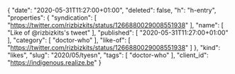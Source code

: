 {
  "date": "2020-05-31T11:27:00+01:00",
  "deleted": false,
  "h": "h-entry",
  "properties": {
    "syndication": [
      "https://twitter.com/rizbizkits/status/1266880029008551938"
    ],
    "name": [
      "Like of @rizbizkits's tweet"
    ],
    "published": [
      "2020-05-31T11:27:00+01:00"
    ],
    "category": [
      "doctor-who"
    ],
    "like-of": [
      "https://twitter.com/rizbizkits/status/1266880029008551938"
    ]
  },
  "kind": "likes",
  "slug": "2020/05/tyesn",
  "tags": [
    "doctor-who"
  ],
  "client_id": "https://indigenous.realize.be"
}
